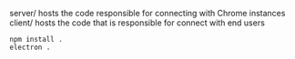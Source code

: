 server/ hosts the code responsible for connecting with Chrome instances
client/ hosts the code that is responsible for connect with end users

```
npm install .
electron .
```
